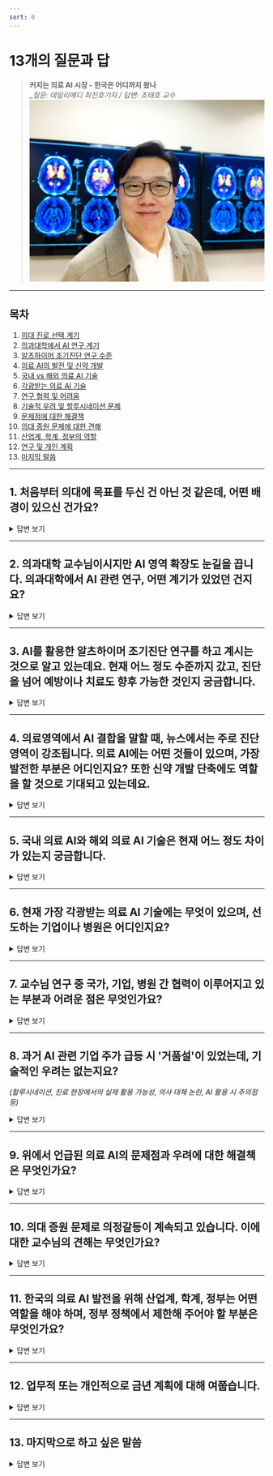 ```yaml
---
sort: 0
---
```

# 13개의 질문과 답

> **커지는 의료 AI 시장 - 한국은 어디까지 왔나**  
> _*질문: 데일리메디 최진호기자 / 답변: 조태호 교수*
![Taeho Jo](./images/taehojo.jpg)  
---

## 목차
1. [의대 진로 선택 계기](#1-처음부터-의대에-목표를-두신-건-아닌-것-같은데-어떤-배경이-있으신-건가요)
2. [의과대학에서 AI 연구 계기](#2-의과대학-교수님이시지만-ai-영역-확장도-눈길을-끕니다-의과대학에서-ai-관련-연구-어떤-계기가-있던-건지요)
3. [알츠하이머 조기진단 연구 수준](#3-ai를-활용한-알츠하이머-조기진단-연구를-하고-계시는-것으로-알고-있는데요-현재-어느-정도-수준까지-갔고-진단을-넘어-예방이나-치료도-향후-가능한-것인지-궁금합니다)
4. [의료 AI의 발전 및 신약 개발](#4-의료영역에서-ai-결합을-말할-때-뉴스에서는-주로-진단-영역이-강조됩니다-의료-ai에는-어떤-것들이-있으며-가장-발전한-부분은-어디인지요-또한-신약-개발-단축에도-역할을-할-것으로-기대되고-있는데요)
5. [국내 vs 해외 의료 AI 기술](#5-국내-의료-ai와-해외-의료-ai-기술은-현재-어느-정도-차이가-있는지-궁금합니다)
6. [각광받는 의료 AI 기술](#6-현재-가장-각광받는-의료-ai-기술에는-무엇이-있으며-선도하는-기업이나-병원은-어디인지요)
7. [연구 협력 및 어려움](#7-교수님-연구-중-국가-기업-병원-간-협력이-이루어지고-있는-부분과-어려운-점은-무엇인가요)
8. [기술적 우려 및 할루시네이션 문제](#8-과거-ai-관련-기업-주가-급등-시-거품설이-있었는데-기술적인-우려는-없는지요)
9. [문제점에 대한 해결책](#9-위에서-언급된-의료-ai의-문제점과-우려에-대한-해결책은-무엇인가요)
10. [의대 증원 문제에 대한 견해](#10-의대-증원-문제로-의정갈등이-계속되고-있습니다-이에-대한-교수님의-견해는-무엇인가요)
11. [산업계, 학계, 정부의 역할](#11-한국의-의료-ai-발전을-위해-산업계-학계-정부는-어떤-역할을-해야-하며-정부-정책에서-제한해-주어야-할-부분은-무엇인가요)
12. [연구 및 개인 계획](#12-업무적-또는-개인적으로-금년-계획에-대해-여쭙습니다)
13. [마지막 말씀](#13-마지막으로-하고-싶은-말씀)

---

## 1. 처음부터 의대에 목표를 두신 건 아닌 것 같은데, 어떤 배경이 있으신 건가요?

<details>
  <summary>답변 보기</summary>

네, 저는 영문과를 졸업하고 미국계 소프트웨어 회사에 취업하여 첫 사회 생활을 시작했습니다. 당시 맡은 일은 엔지니어 교육과 새로운 버전 출시 지원이었는데, 이 과정에서 기술에 대해 더 깊이 공부해야겠다는 생각이 들었습니다. 마침 박사과정 유학 기회가 열리면서, 저를 받아준 의과대학 내 의료공학과에서 연구를 시작하였고, 지금까지 20년 넘게 이 분야에서 연구해 오고 있습니다.

</details>

---

## 2. 의과대학 교수님이시지만 AI 영역 확장도 눈길을 끕니다. 의과대학에서 AI 관련 연구, 어떤 계기가 있었던 건지요?

<details>
  <summary>답변 보기</summary>

저의 박사과정 테마는 단백질 구조 예측이었습니다. 단백질 구조는 질병 기전과 신약 개발에 매우 중요한데, 복잡해서 컴퓨터 시뮬레이션의 도움이 필요했습니다. 자연스럽게 아미노산 접힘 과정을 연구하게 되었고, 이때 이미지넷 대회에서 딥러닝이 큰 주목을 받았습니다. 이 성과를 보며 AI가 단백질 구조 예측에 새로운 돌파구를 마련할 수 있겠다는 확신이 들었습니다.

2013년 1월, 미주리대학교 지알린 챙 교수 팀에 박사후연구원으로 합류한 후 본격적으로 AI를 적용하는 연구를 진행하여 논문을 발표했습니다. 이는 2021년 노벨상을 받은 알파폴드보다 4년 앞선 연구였으며, 단백질 접힘에 AI 도입 최초 사례로도 주목받았습니다. 그 이후 AI는 제 연구의 가장 중요한 도구가 되었습니다.

</details>

---

## 3. AI를 활용한 알츠하이머 조기진단 연구를 하고 계시는 것으로 알고 있는데요. 현재 어느 정도 수준까지 갔고, 진단을 넘어 예방이나 치료도 향후 가능한 것인지 궁금합니다.

<details>
  <summary>답변 보기</summary>

AI는 입력 데이터에 따라 결과가 달라집니다. 영상의학과에서 처음엔 신경 영상 이미지를 사용하여 뚜렷한 구조적·기능적 변화를 포착, 높은 정확도를 얻었지만 이 방식은 이미 진행된 질병을 의미하기에 더 이른 진단 방법이 필요했습니다.

이에 대사체와 유전체 연구를 시작하였으며, 유전체는 태어날 때부터 정해져 있어 가장 이른 시기에 예후를 예측할 수 있으나, 데이터 차원과 샘플 수 부족 문제를 겪었습니다. 이를 극복하기 위해 자체 알고리즘을 개발했고, 최근 데이터 축적이 활발해져 큰 도움이 되고 있습니다.

현재는 영상, 유전체, 대사물질 데이터를 동시에 활용하여 질병의 조기 발견과 예측 정확도를 높이는 연구를 진행 중입니다.

</details>

---

## 4. 의료영역에서 AI 결합을 말할 때, 뉴스에서는 주로 진단 영역이 강조됩니다. 의료 AI에는 어떤 것들이 있으며, 가장 발전한 부분은 어디인지요? 또한 신약 개발 단축에도 역할을 할 것으로 기대되고 있는데요.

<details>
  <summary>답변 보기</summary>

의료 분야는 전자건강기록, 의료영상, 멀티오믹스, 유전체 등 방대한 데이터를 다루며, 이로 인해 진단, 예측, 신약 개발 등 다양한 분야에서 AI의 필요성이 커졌습니다.

이러한 배경 속에서 AI의 성과는 2024년 노벨상으로 이어졌습니다. 알파폴드를 개발한 데미스 하사비스와 존 점퍼가 데이비드 베이커와 함께 노벨 화학상을 수상했는데, 알파폴드는 전통적 방법으로는 어려운 단백질 구조를 놀라운 정확도로 예측했습니다.

예를 들어, 알파폴드2의 예측 오차는 0.96Å (1Å은 머리카락 굵기의 약 5백만분의 1) 이내로 실제 실험 오차와 유사하며, 구조 데이터와 소스코드 공개를 통해 다양한 변형 및 개선이 진행되어 신약 개발이 크게 단축되고 있습니다.

</details>

---

## 5. 국내 의료 AI와 해외 의료 AI 기술은 현재 어느 정도 차이가 있는지 궁금합니다.

<details>
  <summary>답변 보기</summary>

국내 여러 의료 AI 스타트업 및 협력 기업들을 만나본 결과, 기술 수준은 해외와 비교해도 손색없으나 상용화 속도에서 차이가 있습니다. 이는 임상 도입 전의 신중한 검증 절차, 의료기기 인증, 보험 수가 책정 등 복잡한 규제 요건 때문입니다.

특히 상업성이 낮은 영역(예: 치매 연구)은 정부 주도의 지원이 필수적인데, 미국은 이러한 지원 체계가 잘 마련되어 있습니다.  
한국은 전국민 건강보험과 양질의 데이터 축적이라는 강점을 갖고 있어, 정부 지원과 해외 협력이 강화된다면 국내 의료 AI도 더욱 빠르게 발전할 것으로 기대됩니다.

</details>

---

## 6. 현재 가장 각광받는 의료 AI 기술에는 무엇이 있으며, 선도하는 기업이나 병원은 어디인지요?

<details>
  <summary>답변 보기</summary>

의료 AI의 성공 사례로는 환자 진료에서 의사를 보조하는 시스템이 대표적입니다.  
특히 의료 영상 분석, 생체 신호 모니터링, 전자 건강 기록(EHR)을 활용한 예측 시스템이 주목받고 있습니다.

예를 들어, 듀크대학교에서는 AI 기반 패혈증 조기 경보 시스템을 개발하여 환자의 생체 신호와 검사 결과를 실시간 분석, 증상 발생 36시간 전에 위험을 예측해 패혈증 사망률을 31% 감소시켰습니다.  
또한, 구글 헬스와 베릴리의 당뇨병성 망막병증 진단 AI는 안과 전문의 수준의 정확도를 보여주고 있습니다.  
이처럼 의료 데이터의 디지털화가 빠르게 진행되면서, AI가 의료 현장에서 실질적인 성과를 내며 초기 우려를 해소하고 있습니다.

</details>

---

## 7. 교수님 연구 중 국가, 기업, 병원 간 협력이 이루어지고 있는 부분과 어려운 점은 무엇인가요?

<details>
  <summary>답변 보기</summary>

저희 연구는 주로 알츠하이머 치매를 다루기 때문에, 정부, 기업, 병원의 협력이 필수적입니다.  
인디애나 의과대학은 미국 국립보건원(NIH) 주요 연구 과제를 수주하며 선도적 위치를 차지하고 있으며, 제약회사 일라이 릴리와 정기적으로 협력해 AI 기반 알츠하이머 조기 진단 시스템을 개발하고 있습니다.  
한국에서도 서울대학교 의과대학 알츠하이머병 연구진과 협력하여 실제 환자 데이터를 활용한 연구를 진행 중입니다.  
이 과정에서 데이터 형식과 종류가 다양해 통합이 복잡하고, 미국은 인종 차이로 데이터 해석에 차이가 발생하는 경우가 있으며, 환자 개인정보 보호와 데이터 공유 방안 마련에도 시간이 소요되고 있습니다.

</details>

---

## 8. 과거 AI 관련 기업 주가 급등 시 '거품설'이 있었는데, 기술적인 우려는 없는지요?  
*(할루시네이션, 진료 현장에서의 실제 활용 가능성, 의사 대체 논란, AI 활용 시 주의점 등)*

<details>
  <summary>답변 보기</summary>

과거 AI 기업들의 주가 급등으로 인한 거품설은 기술 발전으로 상당 부분 해소되었으나, 여전히 몇 가지 중요한 과제가 남아 있습니다.  
특히 할루시네이션 문제는 AI가 잘못된 진단을 내릴 가능성을 높여 큰 이슈가 되고 있습니다.  
예를 들어, 뇌 MRI 영상에서 해마 위축이 관찰될 때, 이것이 알츠하이머병의 징후인지, 아니면 고령화, 우울증, 만성 스트레스에 의한 변화인지를 구분하는 것이 매우 중요합니다.  
또한, AI가 의사의 역할을 대체한다는 우려가 있으나 실제 임상에서는 AI가 의사의 판단을 보조하여 의료의 질을 향상시키고 있습니다.  
그러나 AI를 안전하게 활용하기 위해서는 **데이터의 신뢰성**과 **시스템의 투명성**이 필수적입니다.

</details>

---

## 9. 위에서 언급된 의료 AI의 문제점과 우려에 대한 해결책은 무엇인가요?

<details>
  <summary>답변 보기</summary>

테슬라의 자율주행차가 낮은 사고율에도 엄격한 검증과 규제가 필요한 것처럼, 의료 AI도 철저한 검증이 필요합니다.  
AI가 99%의 예측 성공률을 보이더라도 1%의 오진이 환자의 생명에 직결될 수 있으므로, 이를 대비해 **양질의 데이터 확보**가 핵심입니다.  
다양한 임상 데이터를 통해 AI가 충분히 학습하고, 지속적인 검증과 적절한 제도적 규제, 투명한 알고리즘 개발이 병행되어야 합니다.  
결국 AI는 의사의 판단을 보조하는 도구로, 엄격한 검증 절차를 거쳐 의료 현장에 안전하게 도입되어야 합니다.

</details>

---

## 10. 의대 증원 문제로 의정갈등이 계속되고 있습니다. 이에 대한 교수님의 견해는 무엇인가요?

<details>
  <summary>답변 보기</summary>

의대 증원 문제는 매우 복잡합니다.  
의사 부족 상황에서 의대 증원은 필요하지만, 단순히 인원을 늘리는 것만으로는 해결되지 않는 여러 과제가 존재합니다.  
미국의 사례에서도 의대 정원 확대에도 불구하고 의료 인력난이 지속되고 있음을 보여줍니다.  
최근 미국의사협회(AMA)는 전공의 정원 확대, 학자금 지원, 메디케어 지불 개혁 등 실질적인 정책을 제시했습니다.  
의료 서비스의 질 저하와 과중한 업무 부담을 신중히 고려하며, 의대 교육의 질과 의료 서비스 접근성을 동시에 향상시켜야 한다고 생각합니다.

</details>

---

## 11. 한국의 의료 AI 발전을 위해 산업계, 학계, 정부는 어떤 역할을 해야 하며, 정부 정책에서 제한해 주어야 할 부분은 무엇인가요?

<details>
  <summary>답변 보기</summary>

산업계는 기술 개발과 상용화를 위한 투자 및 노력이 필요합니다.  
학계는 AI 기술의 효율성을 검증하고 연구 결과를 공유해야 합니다.  
특히 정부는 연구 및 개발 지원을 아끼지 않으면서, 합리적인 규제와 제도화를 통해 의료 AI의 안전한 임상 도입과 혁신을 동시에 달성할 수 있도록 해야 합니다.

</details>

---

## 12. 업무적 또는 개인적으로 금년 계획에 대해 여쭙습니다.

<details>
  <summary>답변 보기</summary>

제 연구의 초점은 알츠하이머 조기 진단 기술 확립에 있습니다.  
최근 FDA 승인을 받은 알츠하이머 치료제들이 조기 발견을 전제로 하고 있어 연구의 중요성이 더욱 커지고 있습니다.  
치료제 개발은 반가운 소식이지만, 효과를 위해서는 정확한 조기 진단이 필수입니다.  
이 과정에서 AI 기술이 중요한 역할을 할 수 있으며, 방대한 의료 데이터 분석을 통해 알츠하이머 초기 징후를 포착하는 데 큰 도움이 될 것으로 기대됩니다.  
그러나 AI가 실제 임상에서 활용되기 위해서는 의료진과 일반인 모두가 AI의 가능성과 한계를 명확히 이해해야 합니다.  
*모두의 딥러닝*은 한국의 첫 AI 입문서로 7년 넘게 베스트셀러로 자리 잡았으며, 여러 대학에서 교재로 사용되고 있습니다.  
이 경험을 바탕으로 AI의 미래 기술을 쉽게 설명하는 새로운 책을 준비 중이며, 의료 전문가와 AI 개발자, 일반인 간 인식 차이를 좁히는 것이 무엇보다 중요하다고 생각합니다.

</details>

---

## 13. 마지막으로 하고 싶은 말씀

<details>
  <summary>답변 보기</summary>

AI는 의료를 더욱 정교하고 빠르게 발전시킬 수 있는 강력한 도구입니다.  
그러나 이 기술을 안전하고 윤리적으로 활용하기 위해서는 지속적인 논의가 필요합니다.  
AI는 의사의 역할을 대체하기보다는, 의사와 협력하여 더 나은 진료를 제공하는 보조 도구로 발전해야 합니다.  
의료계와 AI 전문가들이 함께 노력하여, AI가 실제 임상에서 사람들의 건강을 지키는 데 기여할 수 있도록 해야 합니다.  
저희 연구실에도 임상 경험이 풍부한 의사가 합류하여 AI를 의료 현장에 도입하기 위한 유전체 연구를 진행 중입니다.  
이러한 연구에 관심 있는 의사, 학생, 연구원 여러분의 연락을 기다리며, 함께 의료 AI 발전을 이끌어가길 희망합니다.

</details>
